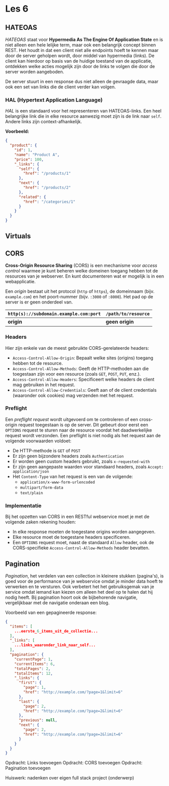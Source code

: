 # Les 6

## HATEOAS

*HATEOAS* staat voor **Hypermedia As The Engine Of Application State** en is niet alleen een hele lelijke term, maar ook
een belangrijk concept binnen REST. Het
houdt in dat een client niet alle endpoints hoeft te kennen maar door de server geholpen wordt, door middel van
hypermedia (links). De client kan hierdoor op basis van de huidige toestand van de applicatie, ontdekken welke acties
mogelijk zijn door de links te volgen die door de server worden aangeboden.

De server stuurt in een response dus niet alleen de gevraagde data, maar ook een set van links die de
client verder kan volgen.

### HAL (Hypertext Application Language)

*HAL* is een standaard voor het representeren van HATEOAS-links. Een heel belangrijke link die in elke resource aanwezig
moet zijn is de link naar `self`. Andere links zijn context-afhankelijk.

**Voorbeeld:**

```json
{
  "product": {
    "id": 1,
    "name": "Product A",
    "price": 100,
    "_links": {
      "self": {
        "href": "/products/1"
      },
      "next": {
        "href": "/products/2"
      },
      "related": {
        "href": "/categories/1"
      }
    }
  }
}
```

## Virtuals

## CORS

**Cross-Origin Resource Sharing** (CORS) is een mechanisme voor *access control* waarmee je kunt beheren welke domeinen
toegang hebben tot de resources van je webserver. En kunt documenteren wat er mogelijk is in een webapplicatie.

Een *origin* bestaat uit het protocol (`http` of `https`), de domeinnaam (bijv.
`example.com`) en het poort-nummer (bijv. `:3000` of `:8000`). Het pad op de server is er geen onderdeel van.

| `http(s)://subdomain.example.com:port` | `/path/to/resource` |
|----------------------------------------|---------------------|
| **origin**                             | **geen origin**     |

### Headers

Hier zijn enkele van de meest gebruikte CORS-gerelateerde headers:

- `Access-Control-Allow-Origin`: Bepaalt welke sites (origins) toegang hebben tot de resource.
- `Access-Control-Allow-Methods`: Geeft de HTTP-methoden aan die toegestaan zijn voor een resource (zoals `GET`, `POST`,
  `PUT`, enz.).
- `Access-Control-Allow-Headers`: Specificeert welke headers de client mag gebruiken in het request.
- `Access-Control-Allow-Credentials`: Geeft aan of de client credentials (waaronder ook cookies) mag verzenden met het
  request.

### Preflight

Een *preflight request* wordt uitgevoerd om te controleren of een cross-origin request toegestaan is op de server. Dit
gebeurt door eerst een `OPTIONS` request te sturen naar de resource voordat het daadwerkelijke request wordt verzonden.
Een preflight is niet nodig als het request aan de volgende voorwaarden voldoet:

- De HTTP-methode is `GET` of `POST`
- Er zijn geen bijzondere headers zoals `Authentication`
- Er worden geen custom headers gebruikt, zoals `x-requested-with`
- Er zijn geen aangepaste waarden voor standaard headers, zoals `Accept: application/json`
- Het `Content-Type` van het request is een van de volgende:
    - `application/x-www-form-urlencoded`
    - `multipart/form-data`
    - `text/plain`

### Implementatie

Bij het opzetten van CORS in een RESTful webservice moet je met de volgende zaken rekening houden:

- In elke response moeten de toegestane origins worden aangegeven.
- Elke resource moet de toegestane headers specificeren.
- Een `OPTIONS` request moet, naast de standaard `Allow` header, ook de CORS-specifieke `Access-Control-Allow-Methods`
  header
  bevatten.

## Pagination

*Pagination*, het verdelen van een collection in kleinere stukken (pagina's), is goed voor de performance van je
webservice omdat je minder data hoeft te verwerken en te versturen. Ook
verbetert het het gebruiksgemak van je service omdat iemand kan kiezen om alleen het deel op te halen dat hij nodig
heeft. Bij pagination hoort ook de bijbehorende navigatie, vergelijkbaar met de navigatie onderaan een blog.

Voorbeeld van een gepagineerde response:

```json
{
  "items": [
    ...eerste_6_items_uit_de_collectie...
  ],
  "_links": [
    ...links_waaronder_link_naar_self...
  ],
  "pagination": {
    "currentPage": 1,
    "currentItems": 6,
    "totalPages": 2,
    "totalItems": 12,
    "_links": {
      "first": {
        "page": 1,
        "href": "http://example.com/?page=1&limit=6"
      },
      "last": {
        "page": 2,
        "href": "http://example.com/?page=2&limit=6"
      },
      "previous": null,
      "next": {
        "page": 2,
        "href": "http://example.com/?page=2&limit=6"
      }
    }
  }
}
```

Opdracht: Links toevoegen
Opdracht: CORS toevoegen
Opdracht: Pagination toevoegen

Huiswerk: nadenken over eigen full stack project (onderwerp)

